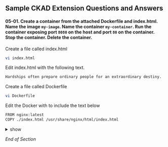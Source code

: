 ## Sample CKAD Extension Questions and Answers

#### 05-01. Create a container from the attached Dockerfile and index.html. Name the image `my-image`. Name the container `my-container`. Run the container exposing port `8080` on the host and port `80` on the container. Stop the container. Delete the container.

Create a file called index.html
```bash
vi index.html

```

Edit index.html with the following text.
```bash
Hardships often prepare ordinary people for an extraordinary destiny.

```

Create a file called Dockerfile
```bash
vi Dockerfile

```

Edit the Docker with to include the text below
```bash
FROM nginx:latest
COPY ./index.html /usr/share/nginx/html/index.html
```

<details><summary>show</summary>
<p>

```bash
# Build the docker image
docker build -t my-image:v0.1 .

```

```bash
# Run the docker image
docker run -it --rm -d -p 8080:80 --name my-container my-image

```

```bash
# Verify Opertaion
curl localhost:8080

```

```bash
# List all images
docker ps -a

```

```bash
# Stop the Container
docker container stop my-container

```

```bash
# Delete the Image
docker image rm my-image

```

</p>
</details>

*End of Section*